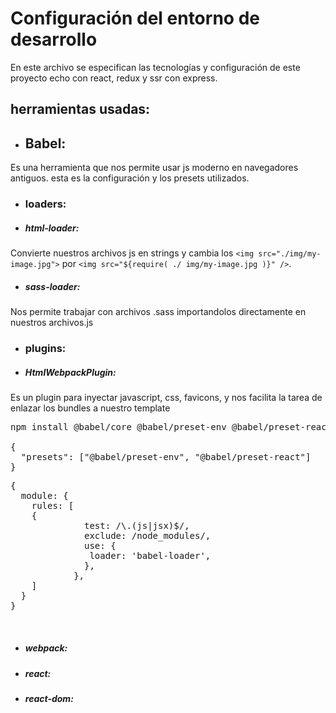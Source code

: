 # Configuración del entorno de desarrollo

En este archivo se especifican las tecnologías y configuración de este proyecto echo con react, redux y ssr con express.


## herramientas usadas:

- ## Babel:
Es una herramienta que nos permite usar js moderno en navegadores antiguos.
esta es la configuración y los presets utilizados.
- ### loaders:
- ##### html-loader:
Convierte nuestros archivos js en strings y cambia los
`<img src="./img/my-image.jpg">`
por
	`<img src="${require( ./ img/my-image.jpg )}" />`.
- ##### sass-loader:
Nos permite trabajar con archivos .sass importandolos directamente en nuestros archivos.js


- ### plugins:
- ##### HtmlWebpackPlugin:
Es un plugin para inyectar javascript, css, favicons, y nos facilita la tarea de enlazar los bundles a nuestro template

<pre>
npm install @babel/core @babel/preset-env @babel/preset-react --save-dev

{
  "presets": ["@babel/preset-env", "@babel/preset-react"]
}
</pre>


<pre>
{
  module: {
    rules: [
    {
              test: /\.(js|jsx)$/,
              exclude: /node_modules/,
              use: {
               loader: 'babel-loader',
              },
            },
    ]
  }
}


</pre>

- ##### webpack:


- ##### react:

- ##### react-dom: